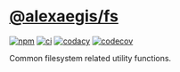 # [@alexaegis/fs](https://github.com/AlexAegis/js-core/tree/master/packages/fs)

[![npm](https://img.shields.io/npm/v/@alexaegis/fs/latest)](https://www.npmjs.com/package/@alexaegis/fs)
[![ci](https://github.com/AlexAegis/js-core/actions/workflows/ci.yml/badge.svg)](https://github.com/AlexAegis/js-core/actions/workflows/ci.yml)
[![codacy](https://app.codacy.com/project/badge/Grade/402dd6d7fcbd4cde86fdf8e7d948fcde)](https://www.codacy.com/gh/AlexAegis/js-core/dashboard?utm_source=github.com&utm_medium=referral&utm_content=AlexAegis/js-core&utm_campaign=Badge_Grade)
[![codecov](https://codecov.io/gh/AlexAegis/js-core/branch/master/graph/badge.svg?token=kw8ZeoPbUh)](https://codecov.io/gh/AlexAegis/js-core)

Common filesystem related utility functions.
